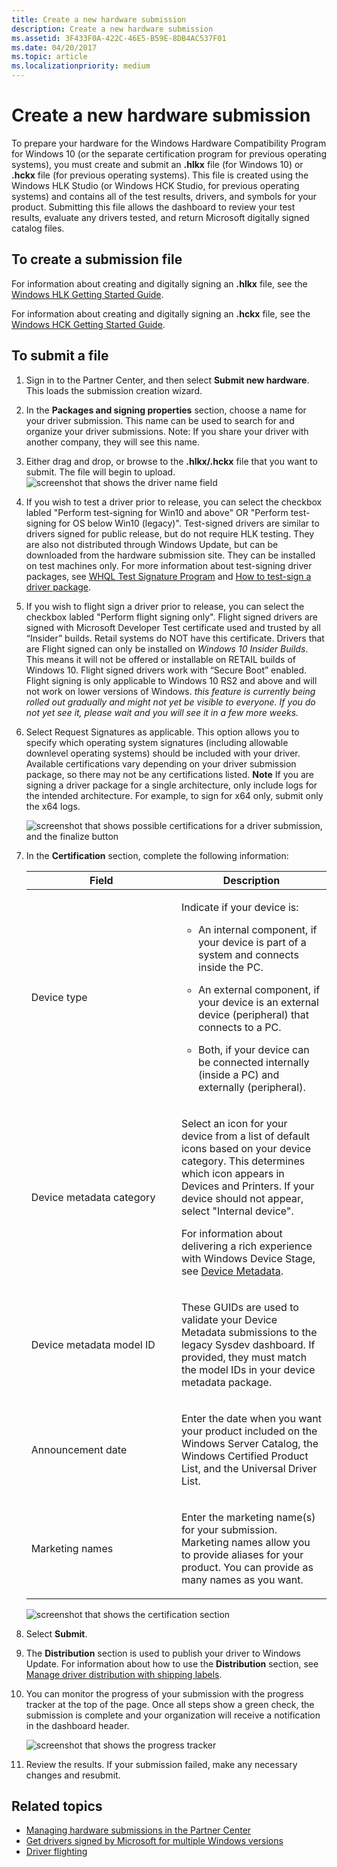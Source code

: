```yaml
---
title: Create a new hardware submission
description: Create a new hardware submission
ms.assetid: 3F433F0A-422C-46E5-B59E-8DB4AC537F01
ms.date: 04/20/2017
ms.topic: article
ms.localizationpriority: medium
---
```


# Create a new hardware submission


To prepare your hardware for the Windows Hardware Compatibility Program for Windows 10 (or the separate certification program for previous operating systems), you must create and submit an **.hlkx** file (for Windows 10) or **.hckx** file (for previous operating systems). This file is created using the Windows HLK Studio (or Windows HCK Studio, for previous operating systems) and contains all of the test results, drivers, and symbols for your product. Submitting this file allows the dashboard to review your test results, evaluate any drivers tested, and return Microsoft digitally signed catalog files.

## <span id="To_create_a_submission_file"></span><span id="to_create_a_submission_file"></span><span id="TO_CREATE_A_SUBMISSION_FILE"></span>To create a submission file


For information about creating and digitally signing an **.hlkx** file, see the [Windows HLK Getting Started Guide](https://docs.microsoft.com/windows-hardware/test/hlk/getstarted/windows-hlk-getting-started).

For information about creating and digitally signing an **.hckx** file, see the [Windows HCK Getting Started Guide](http://go.microsoft.com/fwlink/p/?LinkId=248436).

## <span id="To_submit_a_file"></span><span id="to_submit_a_file"></span><span id="TO_SUBMIT_A_FILE"></span>To submit a file

1. Sign in to the Partner Center, and then select **Submit new hardware**. This loads the submission creation wizard.

2. In the **Packages and signing properties** section, choose a name for your driver submission. This name can be used to search for and organize your driver submissions. Note: If you share your driver with another company, they will see this name.

3. Either drag and drop, or browse to the **.hlkx/.hckx** file that you want to submit. The file will begin to upload.
   ![screenshot that shows the driver name field](images/drivers-name.png)

4. If you wish to test a driver prior to release, you can select the checkbox labled "Perform test-signing for Win10 and above" OR "Perform test-signing for OS below Win10 (legacy)". Test-signed drivers are similar to drivers signed for public release, but do not require HLK testing. They are also not distributed through Windows Update, but can be downloaded from the hardware submission site. They can be installed on test machines only. For more information about test-signing driver packages, see [WHQL Test Signature Program](https://docs.microsoft.com/windows-hardware/drivers/install/whql-test-signature-program) and [How to test-sign a driver package](https://docs.microsoft.com/windows-hardware/drivers/install/how-to-test-sign-a-driver-package).

5. If you wish to flight sign a driver prior to release, you can select the checkbox labled "Perform flight signing only". Flight signed drivers are signed with Microsoft Developer Test certificate used and trusted by all “Insider” builds. Retail systems do NOT have this certificate. Drivers that are Flight signed can only be installed on *Windows 10 Insider Builds*. This means it will not be offered or installable on RETAIL builds of Windows 10. Flight signed drivers work with “Secure Boot” enabled. Flight signing is only applicable to Windows 10 RS2 and above and will not work on lower versions of Windows. _this feature is currently being rolled out gradually and might not yet be visible to everyone. If you do not yet see it, please wait and you will see it in a few more weeks._

6. Select Request Signatures as applicable. This option allows you to specify which operating system signatures (including allowable downlevel operating systems) should be included with your driver. Available certifications vary depending on your driver submission package, so there may not be any certifications listed. **Note** If you are signing a driver package for a single architecture, only include logs for the intended architecture. For example, to sign for x64 only, submit only the x64 logs.

   ![screenshot that shows possible certifications for a driver submission, and the finalize button](images/additionalcertifications.png)

7. In the **Certification** section, complete the following information:

   <table>
   <colgroup>
   <col width="50%" />
   <col width="50%" />
   </colgroup>
   <thead>
   <tr class="header">
   <th>Field</th>
   <th>Description</th>
   </tr>
   </thead>
   <tbody>
   <tr class="even">
   <td><p>Device type</p></td>
   <td><p>Indicate if your device is:</p>
   <ul>
   <li><p>An internal component, if your device is part of a system and connects inside the PC.</p></li>
   <li><p>An external component, if your device is an external device (peripheral) that connects to a PC.</p></li>
   <li><p>Both, if your device can be connected internally (inside a PC) and externally (peripheral).</p></li>
   </ul></td>
   </tr>
   <tr class="odd">
   <td><p>Device metadata category</p></td>
   <td><p>Select an icon for your device from a list of default icons based on your device category. This determines which icon appears in Devices and Printers. If your device should not appear, select &quot;Internal device&quot;.</p>
   <p>For information about delivering a rich experience with Windows Device Stage, see <a href="https://msdn.microsoft.com/library/windows/hardware/br230800.aspx" data-raw-source="[Device Metadata](https://msdn.microsoft.com/library/windows/hardware/br230800.aspx)">Device Metadata</a>.</p></td>
   </tr>
   <tr class="even">
   <td><p>Device metadata model ID</p></td>
   <td><p>These GUIDs are used to validate your Device Metadata submissions to the legacy Sysdev dashboard. If provided, they must match the model IDs in your device metadata package.</p></td>
   </tr>
   <tr class="odd">
   <td><p>Announcement date</p></td>
   <td><p>Enter the date when you want your product included on the Windows Server Catalog, the Windows Certified Product List, and the Universal Driver List.</p></td>
   </tr>
   <tr class="even">
   <td><p>Marketing names</p></td>
   <td><p>Enter the marketing name(s) for your submission. Marketing names allow you to provide aliases for your product. You can provide as many names as you want.</p></td>
   </tr>
   </tbody>
   </table>

   ![screenshot that shows the certification section](images/drivers-certification.png)

8. Select **Submit**.

9. The **Distribution** section is used to publish your driver to Windows Update. For information about how to use the **Distribution** section, see [Manage driver distribution with shipping labels](manage-driver-distribution-by-submission.md).

10. You can monitor the progress of your submission with the progress tracker at the top of the page. Once all steps show a green check, the submission is complete and your organization will receive a notification in the dashboard header.

    ![screenshot that shows the progress tracker](images/drivers-allgreen-new.png)

11. Review the results. If your submission failed, make any necessary changes and resubmit.

## Related topics

   *  [Managing hardware submissions in the Partner Center](manage-your-hardware-submissions.md)
   *  [Get drivers signed by Microsoft for multiple Windows versions](get-drivers-signed-by-microsoft-for-multiple-windows-versions.md)
   *  [Driver flighting](driver-flighting.md)
